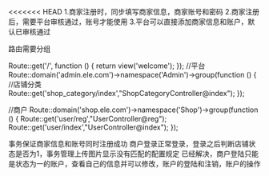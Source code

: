<<<<<<< HEAD
1.商家注册时，同步填写商家信息，商家账号和密码
2.商家注册后，需要平台审核通过，账号才能使用
3.平台可以直接添加商家信息和账户，默认已审核通过



路由需要分组

Route::get('/', function () {
    return view('welcome');
});
//平台
Route::domain('admin.ele.com')->namespace('Admin')->group(function () {
    //店铺分类
    Route::get('shop_category/index',"ShopCategoryController@index");
    });

//商户
Route::domain('shop.ele.com')->namespace('Shop')->group(function () {
    Route::get('user/reg',"UserController@reg");
    Route::get('user/index',"UserController@index");
});


事务保证商家信息和账号同时注册成功
商户登录正常登录，登录之后判断店铺状态是否为1，事务管理上传图片显示没有匹配的配置规定
已经解决，商户登陆只能是状态为一的账户，查看自己的信息并可以修改，账户的登陆和注销，账户的操作